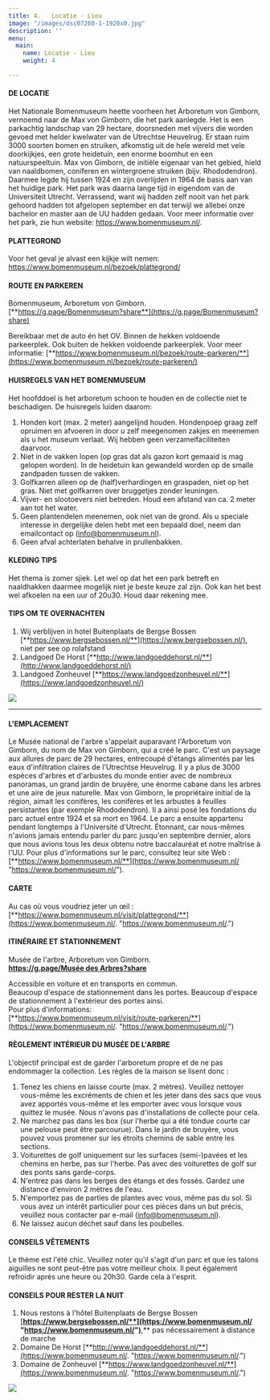 ```yaml
---
title: 4.   Locatie - Lieu
image: "/images/dsc07260-1-1920x0.jpg"
description: ''
menu:
  main:
    name: Locatie - Lieu
    weight: 4

---
```

#### DE LOCATIE

Het Nationale Bomenmuseum heette voorheen het Arboretum von Gimborn, vernoemd naar de Max von Gimborn, die het park aanlegde. Het is een parkachtig landschap van 29 hectare, doorsneden met vijvers die worden gevoed met helder kwelwater van de Utrechtse Heuvelrug. Er staan ruim 3000 soorten bomen en struiken, afkomstig uit de hele wereld met vele doorkijkjes, een grote heidetuin, een enorme boomhut en een natuurspeeltuin. Max von Gimborn, de initiële eigenaar van het gebied, hield van naaldbomen, coniferen en wintergroene struiken (bijv. Rhododendron). Daarmee legde hij tussen 1924 en zijn overlijden in 1964 de basis aan van het huidige park. Het park was daarna lange tijd in eigendom van de Universiteit Utrecht. Verrassend, want wij hadden zelf nooit van het park gehoord hadden tot afgelopen september en dat terwijl we allebei onze bachelor en master aan de UU hadden gedaan. Voor meer informatie over het park, zie hun website: https://www.bomenmuseum.nl/.

#### PLATTEGROND

Voor het geval je alvast een kijkje wilt nemen:
https://www.bomenmuseum.nl/bezoek/plattegrond/

#### ROUTE EN PARKEREN

Bomenmuseum, Arboretum von Gimborn.
[**https://g.page/Bomenmuseum?share**](https://g.page/Bomenmuseum?share)

Bereikbaar met de auto én het OV.
Binnen de hekken voldoende parkeerplek. Ook buiten de hekken voldoende parkeerplek.
Voor meer informatie:
[**https://www.bomenmuseum.nl/bezoek/route-parkeren/**](https://www.bomenmuseum.nl/bezoek/route-parkeren/)

#### HUISREGELS VAN HET BOMENMUSEUM

Het hoofddoel is het arboretum schoon te houden en de collectie niet te beschadigen. De huisregels luiden daarom:

1. Honden kort (max. 2 meter) aangelijnd houden. Hondenpoep graag zelf opruimen en afvoeren in door u zelf meegenomen zakjes en meenemen als u het museum verlaat. Wij hebben geen verzamelfaciliteiten daarvoor.
2. Niet in de vakken lopen (op gras dat als gazon kort gemaaid is mag gelopen worden). In de heidetuin kan gewandeld worden op de smalle zandpaden tussen de vakken.
3. Golfkarren alleen op de (half)verhardingen en graspaden, niet op het gras. Niet met golfkarren over bruggetjes zonder leuningen.
4. Vijver- en slootoevers niet betreden. Houd een afstand van ca. 2 meter aan tot het water.
5. Geen plantendelen meenemen, ook niet van de grond. Als u speciale interesse in dergelijke delen hebt met een bepaald doel, neem dan emailcontact op (info@bomenmuseum.nl).
6. Geen afval achterlaten behalve in prullenbakken.

#### KLEDING TIPS

Het thema is zomer sjiek. Let wel op dat het een park betreft en naaldhakken daarmee mogelijk niet je beste keuze zal zijn. Ook kan het best wel afkoelen na een uur of 20u30. Houd daar rekening mee.

#### TIPS OM TE OVERNACHTEN

1. Wij verblijven in hotel Buitenplaats de Bergse Bossen [**https://www.bergsebossen.nl/**](https://www.bergsebossen.nl/), niet per see op rolafstand
2. Landgoed De Horst [**http://www.landgoeddehorst.nl/**](http://www.landgoeddehorst.nl/)
3. Landgoed Zonheuvel [**https://www.landgoedzonheuvel.nl/**](https://www.landgoedzonheuvel.nl/)

![](/images/img-20210902-wa0006.jpg)

***

#### L'EMPLACEMENT

Le Musée national de l'arbre s'appelait auparavant l'Arboretum von Gimborn, du nom de Max von Gimborn, qui a créé le parc. C'est un paysage aux allures de parc de 29 hectares, entrecoupé d'étangs alimentés par les eaux d'infiltration claires de l'Utrechtse Heuvelrug. Il y a plus de 3000 espèces d'arbres et d'arbustes du monde entier avec de nombreux panoramas, un grand jardin de bruyère, une énorme cabane dans les arbres et une aire de jeux naturelle. Max von Gimborn, le propriétaire initial de la région, aimait les conifères, les conifères et les arbustes à feuilles persistantes (par exemple Rhododendron). Il a ainsi posé les fondations du parc actuel entre 1924 et sa mort en 1964. Le parc a ensuite appartenu pendant longtemps à l'Université d'Utrecht. Étonnant, car nous-mêmes n'avions jamais entendu parler du parc jusqu'en septembre dernier, alors que nous avions tous les deux obtenu notre baccalauréat et notre maîtrise à l'UU. Pour plus d'informations sur le parc, consultez leur site Web : [**https://www.bomenmuseum.nl/**](https://www.bomenmuseum.nl/ "https://www.bomenmuseum.nl/").

#### CARTE

Au cas où vous voudriez jeter un œil :  
[**https://www.bomenmuseum.nl/visit/plattegrond/**](https://www.bomenmuseum.nl/. "https://www.bomenmuseum.nl/.")

#### ITINÉRAIRE ET STATIONNEMENT

Musée de l'arbre, Arboretum von Gimborn.  
[**https://g.page/Musée des Arbres?share**](https://g.page/Bomenmuseum?share)

Accessible en voiture et en transports en commun.  
Beaucoup d'espace de stationnement dans les portes. Beaucoup d'espace de stationnement à l'extérieur des portes ainsi.  
Pour plus d'informations:  
[**https://www.bomenmuseum.nl/visit/route-parkeren/**](https://www.bomenmuseum.nl/. "https://www.bomenmuseum.nl/.")

#### RÈGLEMENT INTÉRIEUR DU MUSÉE DE L'ARBRE

L'objectif principal est de garder l'arboretum propre et de ne pas endommager la collection. Les règles de la maison se lisent donc :

1. Tenez les chiens en laisse courte (max. 2 mètres). Veuillez nettoyer vous-même les excréments de chien et les jeter dans des sacs que vous avez apportés vous-même et les emporter avec vous lorsque vous quittez le musée. Nous n'avons pas d'installations de collecte pour cela.
2. Ne marchez pas dans les box (sur l'herbe qui a été tondue courte car une pelouse peut être parcourue). Dans le jardin de bruyère, vous pouvez vous promener sur les étroits chemins de sable entre les sections.
3. Voiturettes de golf uniquement sur les surfaces (semi-)pavées et les chemins en herbe, pas sur l'herbe. Pas avec des voiturettes de golf sur des ponts sans garde-corps.
4. N'entrez pas dans les berges des étangs et des fossés. Gardez une distance d'environ 2 mètres de l'eau.
5. N'emportez pas de parties de plantes avec vous, même pas du sol. Si vous avez un intérêt particulier pour ces pièces dans un but précis, veuillez nous contacter par e-mail (info@bomenmuseum.nl).
6. Ne laissez aucun déchet sauf dans les poubelles.

#### CONSEILS VÊTEMENTS

Le thème est l'été chic. Veuillez noter qu'il s'agit d'un parc et que les talons aiguilles ne sont peut-être pas votre meilleur choix. Il peut également refroidir après une heure ou 20h30. Garde cela à l'esprit.

#### CONSEILS POUR RESTER LA NUIT

1. Nous restons à l'hôtel Buitenplaats de Bergse Bossen [**https://www.bergsebossen.nl/**](https://www.bomenmuseum.nl/ "https://www.bomenmuseum.nl/")**,** pas nécessairement à distance de marche
2. Domaine De Horst [**http://www.landgoeddehorst.nl/**](https://www.bomenmuseum.nl/. "https://www.bomenmuseum.nl/.")
3. Domaine de Zonheuvel [**https://www.landgoedzonheuvel.nl/**](https://www.bomenmuseum.nl/. "https://www.bomenmuseum.nl/.")

![](/images/img_20220527_171626.jpg)